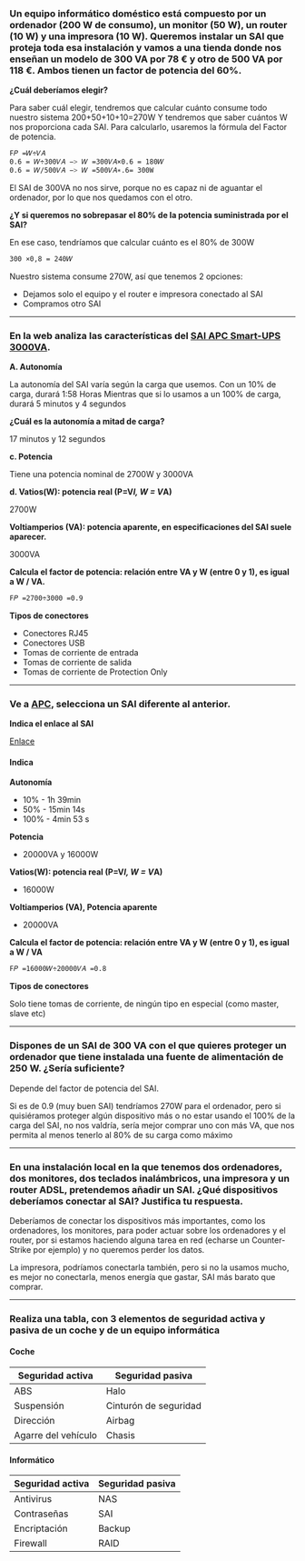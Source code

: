 ### Un equipo informático doméstico está compuesto por un ordenador (200 W de consumo), un monitor (50 W), un router (10 W) y una impresora (10 W). Queremos instalar un SAI que proteja toda esa instalación y vamos a una tienda donde nos enseñan un modelo de 300 VA por 78 € y otro de 500 VA por 118 €. Ambos tienen un factor de potencia del 60%. 

**¿Cuál deberíamos elegir?**

Para saber cuál elegir, tendremos que calcular cuánto consume todo nuestro sistema 
200+50+10+10=270W 
Y tendremos que saber cuántos W nos proporciona cada SAI.
Para calcularlo, usaremos la fórmula del Factor de potencia.

```bash
F𝑃 =𝑊÷𝑉𝐴 
0.6 = 𝑊÷300𝑉𝐴 −> 𝑊 =300𝑉𝐴×0.6 = 180𝑊 
0.6 = 𝑊/500𝑉𝐴 −> 𝑊 =500𝑉𝐴∗.6= 300W
```

El SAI de 300VA no nos sirve, porque no es capaz ni de aguantar el ordenador, por lo que nos quedamos con el otro. 

**¿Y si queremos no sobrepasar el 80% de la potencia suministrada por el SAI?**

En ese caso, tendríamos que calcular cuánto es el 80% de 300W

```bash
300 ×0,8 = 240𝑊 
```

Nuestro sistema consume 270W, así que tenemos 2 opciones:

- Dejamos solo el equipo y el router e impresora conectado al SAI
- Compramos otro SAI

---

### En la web analiza las características del [SAI APC Smart-UPS 3000VA](https://www.se.com/es/es/product/SMT3000IC/sai-smartups-de-apc-de-3000-va-lcd-230v-con-smartconnect/?%3Frange=61915-smartups&parent-subcategory-id=88976&selected-node-id=23679172486). 

**A. Autonomía**

La autonomía del SAI varía según la carga que usemos. 
Con un 10% de carga, durará 1:58 Horas 
Mientras que si lo usamos a un 100% de carga, durará 5 minutos y 4 segundos 

**¿Cuál es la autonomía a mitad de carga?**

17 minutos y 12 segundos

**c. Potencia**

Tiene una potencia nominal de 2700W y 3000VA

**d. Vatios(W): potencia real (P=V*I, W = V*A)**

2700W 

**Voltiamperios (VA): potencia aparente, en especificaciones del SAI suele aparecer.**

3000VA

**Calcula el factor de potencia: relación entre VA y W (entre 0 y 1), es igual a W / VA.**

```bash
F𝑃 =2700÷3000 =0.9
```

**Tipos de conectores**

- Conectores RJ45
- Conectores USB
- Tomas de corriente de entrada
- Tomas de corriente de salida
- Tomas de corriente de Protection Only

---

### Ve a [APC](https://apc.com), selecciona un SAI diferente al anterior.

**Indica el enlace al SAI**

[Enlace](https://www.apc.com/es/es/product/SURT20KRMXLI/smartups-rt-de-apc-20-kva-rm-230-v/?%3Frange=61918-smartups-en-l%C3%ADnea&parent-subcategory-id=88976&selected-node-id=27162421315)

#### Indica

**Autonomía**

- 10% - 1h 39min 
- 50% - 15min 14s 
- 100% - 4min 53 s 

**Potencia**

- 20000VA  y 16000W

**Vatios(W): potencia real (P=V*I, W = V*A)**

- 16000W

**Voltiamperios (VA), Potencia aparente**

- 20000VA

**Calcula el factor de potencia: relación entre VA y W (entre 0 y 1), es igual a W / VA**

```bash
F𝑃 =16000𝑊÷20000𝑉𝐴 =0.8
```

**Tipos de conectores**

Solo tiene tomas de corriente, de ningún tipo en especial (como master, slave 
etc)

---

### Dispones de un SAI de 300 VA con el que quieres proteger un ordenador que tiene instalada una fuente de alimentación de 250 W. ¿Sería suficiente? 

Depende del factor de potencia del SAI. 

Si es de 0.9 (muy buen SAI) tendríamos 270W para el ordenador, pero si quisiéramos proteger algún dispositivo más o no estar usando el 100% de la carga del SAI, no nos valdría, sería mejor comprar uno con más VA, que nos permita al menos tenerlo al 80% de su carga como máximo 

---

### En una instalación local en la que tenemos dos ordenadores, dos monitores, dos teclados inalámbricos, una impresora y un router ADSL, pretendemos añadir un SAI. ¿Qué dispositivos deberíamos conectar al SAI? Justifica tu respuesta. 

Deberíamos de conectar los dispositivos más importantes, como los ordenadores, los monitores, para poder actuar sobre los ordenadores y el router, por si estamos haciendo alguna tarea en red (echarse un Counter-Strike por ejemplo) y no queremos perder los datos. 

La impresora, podríamos conectarla también, pero si no la usamos mucho, es mejor no conectarla, menos energía que gastar, SAI más barato que comprar.

---

### Realiza una tabla, con 3 elementos de seguridad activa y pasiva de un coche y de un equipo informática

#### Coche 

| Seguridad activa    | Seguridad pasiva      |
| ------------------- | --------------------- |
| ABS                 | Halo                  |
| Suspensión          | Cinturón de seguridad |
| Dirección           | Airbag                |
| Agarre del vehículo | Chasis                |

#### Informático

| Seguridad activa | Seguridad pasiva |
| ---------------- | ---------------- |
| Antivirus        | NAS              |
| Contraseñas      | SAI              |
| Encriptación     | Backup           |
| Firewall         | RAID             |




















































